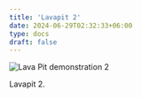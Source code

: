 ```yaml
---
title: 'Lavapit 2'
date: 2024-06-29T02:32:33+06:00
type: docs
draft: false
---
```


![Lava Pit demonstration 2](/images/twitch-integation/lavapit.gif)

Lavapit 2.